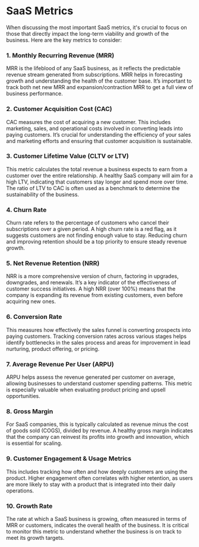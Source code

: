 # SaaS Metrics

When discussing the most important SaaS metrics, it's crucial to focus on those that directly impact the long-term viability and growth of the business. Here are the key metrics to consider:

### 1. **Monthly Recurring Revenue (MRR)**

MRR is the lifeblood of any SaaS business, as it reflects the predictable revenue stream generated from subscriptions. MRR helps in forecasting growth and understanding the health of the customer base. It’s important to track both net new MRR and expansion/contraction MRR to get a full view of business performance.

### 2. **Customer Acquisition Cost (CAC)**

CAC measures the cost of acquiring a new customer. This includes marketing, sales, and operational costs involved in converting leads into paying customers. It’s crucial for understanding the efficiency of your sales and marketing efforts and ensuring that customer acquisition is sustainable.

### 3. **Customer Lifetime Value (CLTV or LTV)**

This metric calculates the total revenue a business expects to earn from a customer over the entire relationship. A healthy SaaS company will aim for a high LTV, indicating that customers stay longer and spend more over time. The ratio of LTV to CAC is often used as a benchmark to determine the sustainability of the business.

### 4. **Churn Rate**

Churn rate refers to the percentage of customers who cancel their subscriptions over a given period. A high churn rate is a red flag, as it suggests customers are not finding enough value to stay. Reducing churn and improving retention should be a top priority to ensure steady revenue growth.

### 5. **Net Revenue Retention (NRR)**

NRR is a more comprehensive version of churn, factoring in upgrades, downgrades, and renewals. It’s a key indicator of the effectiveness of customer success initiatives. A high NRR (over 100%) means that the company is expanding its revenue from existing customers, even before acquiring new ones.

### 6. **Conversion Rate**

This measures how effectively the sales funnel is converting prospects into paying customers. Tracking conversion rates across various stages helps identify bottlenecks in the sales process and areas for improvement in lead nurturing, product offering, or pricing.

### 7. **Average Revenue Per User (ARPU)**

ARPU helps assess the revenue generated per customer on average, allowing businesses to understand customer spending patterns. This metric is especially valuable when evaluating product pricing and upsell opportunities.

### 8. **Gross Margin**

For SaaS companies, this is typically calculated as revenue minus the cost of goods sold (COGS), divided by revenue. A healthy gross margin indicates that the company can reinvest its profits into growth and innovation, which is essential for scaling.

### 9. **Customer Engagement & Usage Metrics**

This includes tracking how often and how deeply customers are using the product. Higher engagement often correlates with higher retention, as users are more likely to stay with a product that is integrated into their daily operations.

### 10. **Growth Rate**

The rate at which a SaaS business is growing, often measured in terms of MRR or customers, indicates the overall health of the business. It is critical to monitor this metric to understand whether the business is on track to meet its growth targets.
